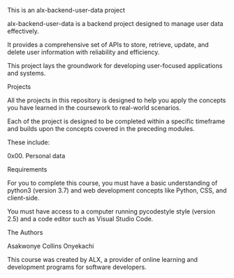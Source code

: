This is an alx-backend-user-data project

alx-backend-user-data is a backend project designed to manage user data effectively. 

It provides a comprehensive set of APIs to store, retrieve, update, and delete user information with reliability and efficiency. 

This project lays the groundwork for developing user-focused applications and systems.

Projects

All the projects in this repository is designed to help you apply the concepts you have learned in the coursework to real-world scenarios.

Each of the project is designed to be completed within a specific timeframe and builds upon the concepts covered in the preceding modules.

These include:

0x00. Personal data

Requirements

For you to complete this course, you must have a basic understanding of python3 (version 3.7) and web development concepts like Python, CSS, and client-side.

You must have access to a computer running pycodestyle style (version 2.5) and a code editor such as Visual Studio Code.

The Authors

Asakwonye Collins Onyekachi

This course was created by ALX, a provider of online learning and development programs for software developers.
